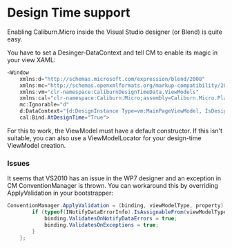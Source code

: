 # Design Time support

Enabling Caliburn.Micro inside the Visual Studio designer (or Blend) is quite easy.

You have to set a Desinger-DataContext and tell CM to enable its magic in your view XAML:

``` csharp
<Window 
    xmlns:d="http://schemas.microsoft.com/expression/blend/2008"
    xmlns:mc="http://schemas.openxmlformats.org/markup-compatibility/2006"
    xmlns:vm="clr-namespace:CaliburnDesignTimeData.ViewModels"
    xmlns:cal="clr-namespace:Caliburn.Micro;assembly=Caliburn.Micro.Platform"
    mc:Ignorable="d" 
    d:DataContext="{d:DesignInstance Type=vm:MainPageViewModel, IsDesignTimeCreatable=True}"
    cal:Bind.AtDesignTime="True">
```

For this to work, the ViewModel must have a default constructor. If this isn't suitable, you can also use a ViewModelLocator for your design-time ViewModel creation.

### Issues

It seems that VS2010 has an issue in the WP7 designer and an exception in CM ConventionManager is thrown. You can workaround this by overriding ApplyValidation in your bootstrapper:

``` csharp
ConventionManager.ApplyValidation = (binding, viewModelType, property) => {
        if (typeof(INotifyDataErrorInfo).IsAssignableFrom(viewModelType)) {
            binding.ValidatesOnNotifyDataErrors = true;
            binding.ValidatesOnExceptions = true;
        }
    };
```